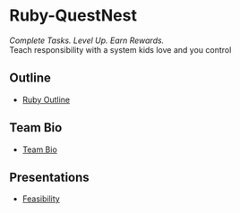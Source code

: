 # Ruby-QuestNest
*Complete Tasks. Level Up. Earn Rewards.*<br>
Teach responsibility with a system kids love and you control

## Outline
- [Ruby Outline](https://natskor.github.io/Ruby-QuestNest/docs/RubyLab1.html)

## Team Bio
- [Team Bio](./pages/teambio.md)

## Presentations
- [Feasibility](./pages/presentations.md)
